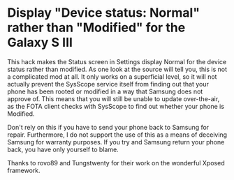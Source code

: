 Display "Device status: Normal" rather than "Modified" for the Galaxy S III
===========================================================================

This hack makes the Status screen in Settings display Normal for the device status rather than modified. As one look at the source will tell you, this is not a complicated mod at all.
It only works on a superficial level, so it will not actually prevent the SysScope service itself from finding out that your phone has been rooted or modified in a way that Samsung does
not approve of. This means that you will still be unable to update over-the-air, as the FOTA client checks with SysScope to find out whether your phone is Modified.

Don't rely on this if you have to send your phone back to Samsung for repair. Furthermore, I do not support the use of this as a means of deceiving Samsung for warranty purposes.
If you try and Samsung return your phone back, you have only yourself to blame.

Thanks to rovo89 and Tungstwenty for their work on the wonderful Xposed framework.
